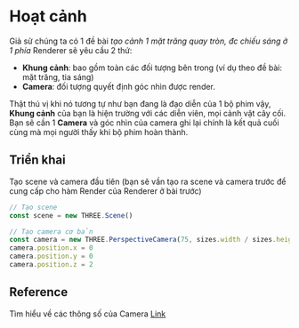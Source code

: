 # Hoạt cảnh
Giả sử chúng ta có 1 đề bài *tạo cảnh 1 mặt trăng quay tròn, đc chiếu sáng ở 1 phía*
Renderer sẽ yêu cầu 2 thứ:
* **Khung cảnh**: bao gồm toàn các đối tượng bên trong (ví dụ theo đề bài: mặt trăng, tia sáng)
* **Camera**: đối tượng quyết định góc nhìn được render.

Thật thú vị khi nó tương tự như bạn đang là đạo diễn của 1 bộ phim vậy,  **Khung cảnh** của bạn là hiện trường với các diễn viên, mọi cảnh vật cây cối. Bạn sẽ cần 1 **Camera** và góc nhìn của camera ghi lại chính là kết quả cuối cùng mà mọi người thấy khi bộ phim hoàn thành. 


## Triển khai
Tạo scene và camera đầu tiên (bạn sẽ vần tạo ra scene và camera trước để cung cấp cho hàm Render của Renderer ở bài trước)

```javascript
// Tạo scene
const scene = new THREE.Scene()

// Tạo camera cơ bản
const camera = new THREE.PerspectiveCamera(75, sizes.width / sizes.height, 0.1, 100)
camera.position.x = 0
camera.position.y = 0
camera.position.z = 2
```


## Reference
Tìm hiểu về các thông số của Camera [Link](https://threejs.org/docs/#api/en/cameras/PerspectiveCamera)